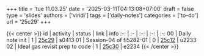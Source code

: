 +++
title = 'tue 11.03.25'
date = '2025-03-11T04:13:08+07:00'
draft = false
type = 'slides'
authors = ['viridi']
tags = ['daily-notes']
categories = ['to-do']
url = '25c29'
+++

{{< center >}}
id | activity | status | link | info
:-: | :- | :-: | :-: | :-:
00 | Daily note init                | 1 | [25c29](/notes/25c29) | s0413
01 | Session-04 of fi5282-01        | 0 | [25c12](/notes/25c12) | u2233
02 | Ideal gas revisit prep to code | 1 | [25c30](/notes/25c30) | e2234
{{< /center >}}

